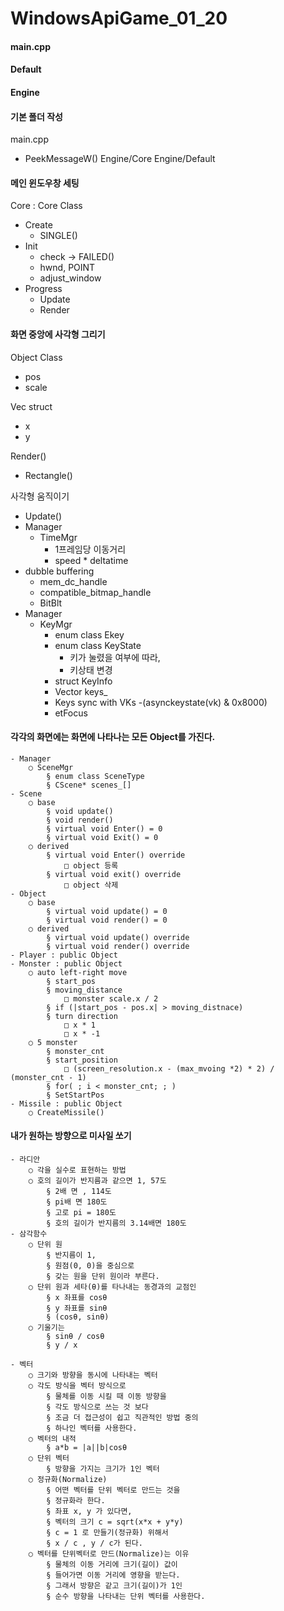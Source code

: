 # WindowsApiGame_01_20


#### main.cpp
#### Default
#### Engine

#### 기본 폴더 작성
main.cpp
- PeekMessageW()
Engine/Core
Engine/Default

#### 메인 윈도우창 세팅
Core : Core Class
- Create
  - SINGLE()
- Init
  - check -> FAILED()
  - hwnd, POINT
  - adjust_window 
- Progress
  - Update
  - Render

#### 화면 중앙에 사각형 그리기
Object Class
- pos
- scale

Vec struct
- x
- y

Render()
- Rectangle()

사각형 움직이기
- Update()
- Manager
  - TimeMgr
    - 1프레임당 이동거리
    - speed * deltatime
- dubble buffering
  - mem_dc_handle
  - compatible_bitmap_handle
  - BitBlt
- Manager
  - KeyMgr
    - enum class Ekey
    - enum class KeyState
      -  키가 눌렸을 여부에 따라,
      - 키상태 변경
    - struct KeyInfo
    - Vector<KeyInfo> keys_
    - Keys sync with VKs
      -(asynckeystate(vk) & 0x8000)
    - etFocus

#### 각각의 화면에는 화면에 나타나는 모든 Object를 가진다.
	- Manager
		○ SceneMgr
			§ enum class SceneType
			§ CScene* scenes_[]
	- Scene
		○ base
			§ void update()
			§ void render()
			§ virtual void Enter() = 0
			§ virtual void Exit() = 0
		○ derived
			§ virtual void Enter() override
				□ object 등록
			§ virtual void exit() override
				□ object 삭제
	- Object
		○ base
			§ virtual void update() = 0
			§ virtual void render() = 0
		○ derived
			§ virtual void update() override
			§ virtual void render() override
	- Player : public Object
	- Monster : public Object
		○ auto left-right move
			§ start_pos 
			§ moving_distance
				□ monster scale.x / 2
			§ if (|start_pos - pos.x| > moving_distnace)
			§ turn direction
				□ x * 1
				□ x * -1
		○ 5 monster
			§ monster_cnt
			§ start_position
				□ (screen_resolution.x - (max_mvoing *2) * 2) / (monster_cnt - 1)
			§ for( ; i < monster_cnt; ; )
			§ SetStartPos
	- Missile : public Object
		○ CreateMissile()

#### 내가 원하는 방향으로 미사일 쏘기
	- 라디안
		○ 각을 실수로 표현하는 방법
		○ 호의 길이가 반지름과 같으면 1, 57도
			§ 2배 면 , 114도
			§ pi배 면 180도 
			§ 고로 pi = 180도
			§ 호의 길이가 반지름의 3.14배면 180도
	- 삼각함수
		○ 단위 원
			§ 반지름이 1,
			§ 원점(0, 0)을 중심으로
			§ 갖는 원을 단위 원이라 부른다.
		○ 단위 원과 세타(θ)를 타나내는 동경과의 교점인
			§ x 좌표를 cosθ
			§ y 좌표를 sinθ
			§ (cosθ, sinθ)
		○ 기울기는
			§ sinθ / cosθ
			§ y / x
		
	- 벡터
		○ 크기와 방향을 동시에 나타내는 벡터
		○ 각도 방식을 벡터 방식으로
			§ 물체를 이동 시킬 때 이동 방향을
			§ 각도 방식으로 쓰는 것 보다 
			§ 조금 더 접근성이 쉽고 직관적인 방법 중의 
			§ 하나인 벡터를 사용한다.
		○ 벡터의 내적
			§ a*b = |a||b|cosθ
		○ 단위 벡터
			§ 방향을 가지는 크기가 1인 벡터
		○ 정규화(Normalize)
			§ 어떤 벡터를 단위 벡터로 만드는 것을
			§ 정규화라 한다.
			§ 좌표 x, y 가 있다면,
			§ 벡터의 크기 c = sqrt(x*x + y*y)
			§ c = 1 로 만들기(정규화) 위해서
			§ x / c , y / c가 된다.
		○ 벡터를 단위벡터로 만드(Normalize)는 이유
			§ 물체의 이동 거리에 크기(길이) 값이 
			§ 들어가면 이동 거리에 영향을 받는다.
			§ 그래서 방향은 같고 크기(길이)가 1인
			§ 순수 방향을 나타내는 단위 벡터를 사용한다.
